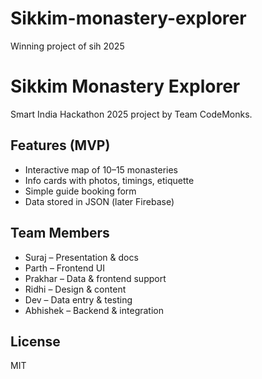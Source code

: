 # Sikkim-monastery-explorer
Winning project of sih 2025
# Sikkim Monastery Explorer

Smart India Hackathon 2025 project by Team CodeMonks.

## Features (MVP)
- Interactive map of 10–15 monasteries
- Info cards with photos, timings, etiquette
- Simple guide booking form
- Data stored in JSON (later Firebase)

## Team Members
- Suraj – Presentation & docs
- Parth – Frontend UI
- Prakhar – Data & frontend support
- Ridhi – Design & content
- Dev – Data entry & testing
- Abhishek – Backend & integration

## License
MIT
